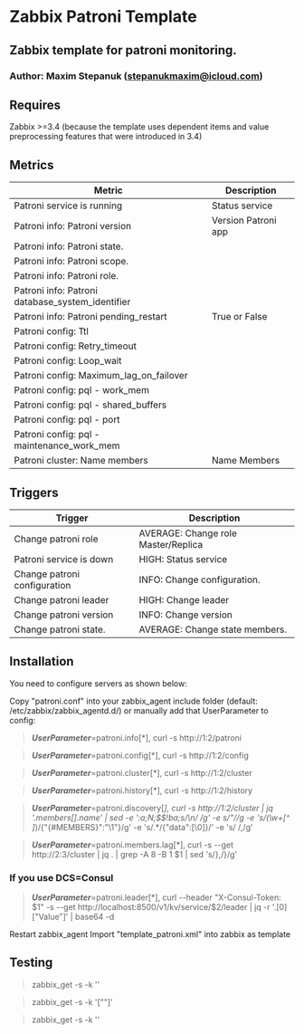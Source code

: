 # Zabbix Patroni Template

## Zabbix template for patroni monitoring.

### Author: Maxim Stepanuk (stepanukmaxim@icloud.com)

## Requires

Zabbix >=3.4 (because the template uses dependent items and value preprocessing features that were introduced in 3.4)

## Metrics
| Metric                                           | Description         |
|--------------------------------------------------|---------------------|
| Patroni service is running                       | Status service      |
| Patroni info: Patroni version                    | Version Patroni app |
| Patroni info: Patroni state.                     |                     |
| Patroni info: Patroni scope.                     |                     |
| Patroni info: Patroni role.                      |                     |
| Patroni info: Patroni database_system_identifier |                     |
| Patroni info: Patroni pending_restart            | True or False       |
| Patroni config: Ttl                              |                     |
| Patroni config: Retry_timeout                    |                     |
| Patroni config: Loop_wait                        |                     |
| Patroni config: Maximum_lag_on_failover          |                     |
| Patroni config: pql - work_mem                   |                     |
| Patroni config: pql - shared_buffers             |                     |
| Patroni config: pql - port                       |                     |
| Patroni config: pql - maintenance_work_mem       |                     |
| Patroni cluster: Name members                    |  Name Members       |

## Triggers
|     Trigger                  |  Description                         |
|------------------------------|--------------------------------------|
| Change patroni role          | AVERAGE: Change role Master/Replica  |
| Patroni service is down      | HIGH: Status service                 |
| Change patroni configuration | INFO: Change configuration.          |
| Change patroni leader        | HIGH: Change leader                  |
| Change patroni version       | INFO: Change version                 |
| Change patroni state.        | AVERAGE: Change state members.       |

## Installation

You need to configure servers as shown below:

Copy "patroni.conf" into your zabbix_agent include folder (default: /etc/zabbix/zabbix_agentd.d/) or manually add that UserParameter to config:

> ***UserParameter***=patroni.info[*], curl -s http://$1:$2/patroni

> ***UserParameter***=patroni.config[*], curl -s http://$1:$2/config

> ***UserParameter***=patroni.cluster[*], curl -s http://$1:$2/cluster

> ***UserParameter***=patroni.history[*], curl -s http://$1:$2/history

> ***UserParameter***=patroni.discovery[*], curl -s http://$1:$2/cluster | jq '.members[].name' | sed -e ':a;N;$$!ba;s/\n/ /g' -e s/\"//g -e 's/\(\w\+[^ ]*\)/{"{#MEMBERS}":"\1"}/g' -e 's/.*/{"data":[\0]}/' -e 's/ /,/g'

> ***UserParameter***=patroni.members.lag[*], curl -s --get http://$2:$3/cluster | jq . | grep -A 8 -B 1 $1 | sed 's/},/}/g'

### If you use DCS=Consul
> ***UserParameter***=patroni.leader[*], curl --header "X-Consul-Token: $1" -s --get http://localhost:8500/v1/kv/service/$2/leader | jq -r '.[0]["Value"]' | base64 -d

Restart zabbix_agent
Import "template_patroni.xml" into zabbix as template

## Testing

> zabbix_get -s <ip> -k ''
  
> zabbix_get -s <ip> -k '["<name>"]'
  
> zabbix_get -s <ip> -k ''
